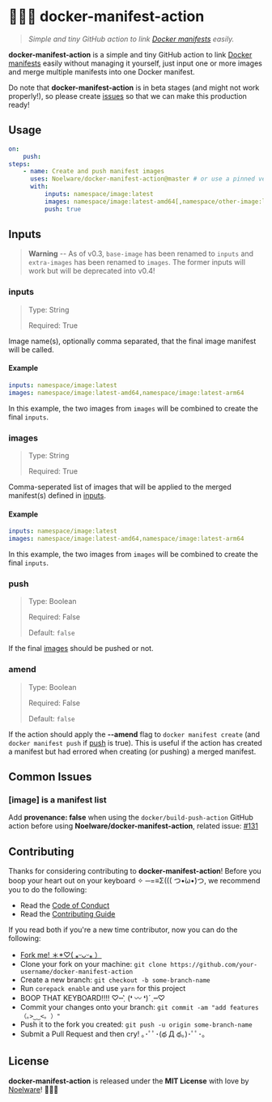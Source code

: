 # 🐻‍❄️🐳 docker-manifest-action

> _Simple and tiny GitHub action to link [Docker manifests](https://docs.docker.com/engine/reference/commandline/manifest) easily._

**docker-manifest-action** is a simple and tiny GitHub action to link [Docker manifests](https://docs.docker.com/engine/reference/commandline/manifest) easily without managing it yourself, just input one or more images and merge multiple manifests into one Docker manifest.

Do note that **docker-manifest-action** is in beta stages (and might not work properly!), so please create [issues](https://github.com/Noelware/docker-manifest/action/issues/new) so that we can make this production ready!

## Usage

```yaml
on:
    push:
steps:
    - name: Create and push manifest images
      uses: Noelware/docker-manifest-action@master # or use a pinned version in the Releases tab
      with:
          inputs: namespace/image:latest
          images: namespace/image:latest-amd64[,namespace/other-image:latest-arm64]
          push: true
```

## Inputs

> **Warning** -- As of v0.3, `base-image` has been renamed to `inputs` and `extra-images` has been renamed to `images`. The former inputs will work but will be deprecated into v0.4!

### inputs

> Type: String
>
> Required: True

Image name(s), optionally comma separated, that the final image manifest will be called.

#### Example

```yaml
inputs: namespace/image:latest
images: namespace/image:latest-amd64,namespace/image:latest-arm64
```

In this example, the two images from `images` will be combined to create the final `inputs`.

### images

> Type: String
>
> Required: True

Comma-seperated list of images that will be applied to the merged manifest(s) defined in [inputs](#inputs).

#### Example

```yaml
inputs: namespace/image:latest
images: namespace/image:latest-amd64,namespace/image:latest-arm64
```

In this example, the two images from `images` will be combined to create the final `inputs`.

### push

> Type: Boolean
>
> Required: False
>
> Default: `false`

If the final [images](#images) should be pushed or not.

### amend

> Type: Boolean
>
> Required: False
>
> Default: `false`

If the action should apply the **--amend** flag to `docker manifest create` (and `docker manifest push` if [push](#push) is true). This is useful if the action has created a manifest but had errored when creating (or pushing) a merged manifest.

## Common Issues

### [image] is a manifest list

Add **provenance: false** when using the `docker/build-push-action` GitHub action before using **Noelware/docker-manifest-action**, related issue: [#131](https://github.com/Noelware/docker-manifest-action/issues/131)

## Contributing

Thanks for considering contributing to **docker-manifest-action**! Before you boop your heart out on your keyboard ✧ ─=≡Σ((( つ•̀ω•́)つ, we recommend you to do the following:

-   Read the [Code of Conduct](./.github/CODE_OF_CONDUCT.md)
-   Read the [Contributing Guide](./.github/CONTRIBUTING.md)

If you read both if you're a new time contributor, now you can do the following:

-   [Fork me! ＊\*♡( ⁎ᵕᴗᵕ⁎ ）](https://github.com/Noelware/docker-manifest-action/fork)
-   Clone your fork on your machine: `git clone https://github.com/your-username/docker-manifest-action`
-   Create a new branch: `git checkout -b some-branch-name`
-   Run `corepack enable` and use `yarn` for this project
-   BOOP THAT KEYBOARD!!!! ♡┉ˏ͛ (❛ 〰 ❛)ˊˎ┉♡
-   Commit your changes onto your branch: `git commit -am "add features （｡>‿‿<｡ ）"`
-   Push it to the fork you created: `git push -u origin some-branch-name`
-   Submit a Pull Request and then cry! ｡･ﾟﾟ･(థ Д థ。)･ﾟﾟ･｡

## License

**docker-manifest-action** is released under the **MIT License** with love by [Noelware](https://noelware.org)! :polar_bear::purple_heart:
